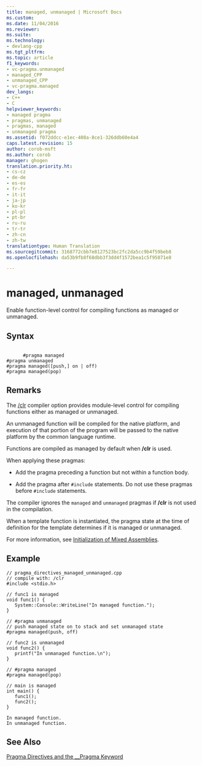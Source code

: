 ```yaml
---
title: managed, unmanaged | Microsoft Docs
ms.custom: 
ms.date: 11/04/2016
ms.reviewer: 
ms.suite: 
ms.technology:
- devlang-cpp
ms.tgt_pltfrm: 
ms.topic: article
f1_keywords:
- vc-pragma.unmanaged
- managed_CPP
- unmanaged_CPP
- vc-pragma.managed
dev_langs:
- C++
- C
helpviewer_keywords:
- managed pragma
- pragmas, unmanaged
- pragmas, managed
- unmanaged pragma
ms.assetid: f072ddcc-e1ec-408a-8ce1-326ddb60e4a4
caps.latest.revision: 15
author: corob-msft
ms.author: corob
manager: ghogen
translation.priority.ht:
- cs-cz
- de-de
- es-es
- fr-fr
- it-it
- ja-jp
- ko-kr
- pl-pl
- pt-br
- ru-ru
- tr-tr
- zh-cn
- zh-tw
translationtype: Human Translation
ms.sourcegitcommit: 3168772cbb7e8127523bc2fc2da5cc9b4f59beb8
ms.openlocfilehash: da53b9fb8f68dbb3f3dd4f1572bea1c5f95071e8

---
```

# managed, unmanaged
Enable function-level control for compiling functions as managed or unmanaged.  
  
## Syntax  
  
```  
  
      #pragma managed  
#pragma unmanaged  
#pragma managed([push,] on | off)  
#pragma managed(pop)  
```  
  
## Remarks  
 The [/clr](../build/reference/clr-common-language-runtime-compilation.md) compiler option provides module-level control for compiling functions either as managed or unmanaged.  
  
 An unmanaged function will be compiled for the native platform, and execution of that portion of the program will be passed to the native platform by the common language runtime.  
  
 Functions are compiled as managed by default when **/clr** is used.  
  
 When applying these pragmas:  
  
-   Add the pragma preceding a function but not within a function body.  
  
-   Add the pragma after `#include` statements. Do not use these pragmas before `#include` statements.  
  
 The compiler ignores the `managed` and `unmanaged` pragmas if **/clr** is not used in the compilation.  
  
 When a template function is instantiated, the pragma state at the time of definition for the template determines if it is managed or unmanaged.  
  
 For more information, see [Initialization of Mixed Assemblies](../dotnet/initialization-of-mixed-assemblies.md).  
  
## Example  
  
```  
// pragma_directives_managed_unmanaged.cpp  
// compile with: /clr  
#include <stdio.h>  
  
// func1 is managed  
void func1() {  
   System::Console::WriteLine("In managed function.");  
}  
  
// #pragma unmanaged  
// push managed state on to stack and set unmanaged state  
#pragma managed(push, off)  
  
// func2 is unmanaged  
void func2() {  
   printf("In unmanaged function.\n");  
}  
  
// #pragma managed  
#pragma managed(pop)  
  
// main is managed  
int main() {  
   func1();  
   func2();  
}  
```  
  
```Output  
In managed function.  
In unmanaged function.  
```  
  
## See Also  
 [Pragma Directives and the __Pragma Keyword](../preprocessor/pragma-directives-and-the-pragma-keyword.md)


<!--HONumber=Jan17_HO1-->


